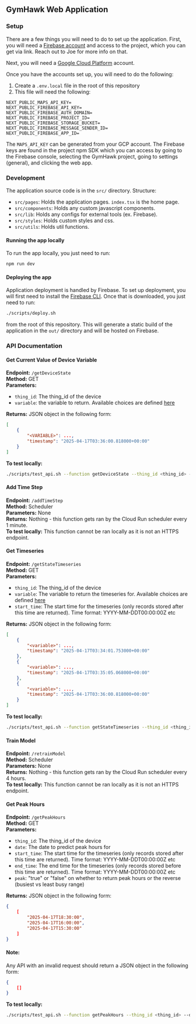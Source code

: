 ## GymHawk Web Application

### Setup
There are a few things you will need to do to set up the application. First, you will need a [Firebase account](https://firebase.google.com/) and access to the project, which you can get via link. Reach out to Joe for more info on that.

Next, you will need a [Google Cloud Platform](https://console.cloud.google.com/) account.

Once you have the accounts set up, you will need to do the following:
1. Create a `.env.local` file in the root of this repository
2. This file will need the following:
```
NEXT_PUBLIC_MAPS_API_KEY=
NEXT_PUBLIC_FIREBASE_API_KEY=
NEXT_PUBLIC_FIREBASE_AUTH_DOMAIN=
NEXT_PUBLIC_FIREBASE_PROJECT_ID=
NEXT_PUBLIC_FIREBASE_STORAGE_BUCKET=
NEXT_PUBLIC_FIREBASE_MESSAGE_SENDER_ID=
NEXT_PUBLIC_FIREBASE_APP_ID=
```

The `MAPS_API_KEY` can be generated from your GCP account. The Firebase keys are found in the project npm SDK which you can access by going to the Firebase console, selecting the GymHawk project, going to settings (general), and clicking the web app.

### Development
The application source code is in the `src/` directory. Structure:

- `src/pages`: Holds the application pages. `index.tsx` is the home page.
- `src/components`: Holds any custom javascript components.
- `src/lib`: Holds any configs for external tools (ex. Firebase).
- `src/styles`: Holds custom styles and css.
- `src/utils`: Holds util functions.

#### Running the app locally
To run the app locally, you just need to run:
```bash
npm run dev
```

#### Deploying the app
Application deployment is handled by Firebase. To set up deployment, you will first need to install the [Firebase CLI](https://firebase.google.com/docs/cli). Once that is downloaded, you just need to run:
```bash
./scripts/deploy.sh
```
from the root of this repository. This will generate a static build of the application in the `out/` directory and will be hosted on Firebase.

### API Documentation

#### Get Current Value of Device Variable
**Endpoint:** `/getDeviceState`  
**Method:** GET  
**Parameters:**
- `thing_id`: The thing_id of the device  
- `variable`: the variable to return. Available choices are defined [here](variables.md)

**Returns:** JSON object in the following form:
```json
[
    {
        "<VARIABLE>": ...,
        "timestamp": "2025-04-17T03:36:00.818000+00:00"
    }
]
```

**To test locally:**
```bash
./scripts/test_api.sh --function getDeviceState --thing_id <thing_id> --variable <variable>
```

#### Add Time Step
**Endpoint:** `/addTimeStep`  
**Method:** Scheduler  
**Parameters:** None  
**Returns:** Nothing - this function gets ran by the Cloud Run scheduler every 1 minute.  
**To test locally:** This function cannot be ran locally as it is not an HTTPS endpoint.

#### Get Timeseries
**Endpoint:** `/getStateTimeseries`  
**Method:** GET  
**Parameters:**
- `thing_id`: The thing_id of the device
- `variable`: The variable to return the timeseries for. Available choices are defined [here](variables.md)
- `start_time`: The start time for the timeseries (only records stored after this time are returned). Time format: YYYY-MM-DDT00:00:00Z etc

**Returns:** JSON object in the following form:
```json
[
    {
        "<variable>": ...,
        "timestamp": "2025-04-17T03:34:01.753000+00:00"
    },
    {
        "<variable>": ...,
        "timestamp": "2025-04-17T03:35:05.068000+00:00"
    },
    {
        "<variable>": ...,
        "timestamp": "2025-04-17T03:36:00.818000+00:00"
    }
]
```

**To test locally:**
```bash
./scripts/test_api.sh --function getStateTimeseries --thing_id <thing_id> --variable <variable> --start_time <start_time>
```

#### Train Model
**Endpoint:** `/retrainModel`  
**Method:** Scheduler  
**Parameters:** None  
**Returns:** Nothing - this function gets ran by the Cloud Run scheduler every 4 hours.  
**To test locally:** This function cannot be ran locally as it is not an HTTPS endpoint.

#### Get Peak Hours
**Endpoint:** `/getPeakHours`  
**Method:** GET  
**Parameters:**
- `thing_id`: The thing_id of the device
- `date`: The date to predict peak hours for
- `start_time`: The start time for the timeseries (only records stored after this time are returned). Time format: YYYY-MM-DDT00:00:00Z etc
- `end_time`: The end time for the timeseries (only records stored before this time are returned). Time format: YYYY-MM-DDT00:00:00Z etc
- `peak`: "true" or "false" on whether to return peak hours or the reverse (busiest vs least busy range)

**Returns:** JSON object in the following form:
```json
{
    [
        "2025-04-17T18:30:00",
        "2025-04-17T16:00:00",
        "2025-04-17T15:30:00"
    ]
}
```

#### Note:
Any API with an invalid request should return a JSON object in the following form:
```json
{
    []
}
```

**To test locally:**
```bash
./scripts/test_api.sh --function getPeakHours --thing_id <thing_id> --date <date> --start_time <start_time> --end_time <end_time> --peak <peak>
```